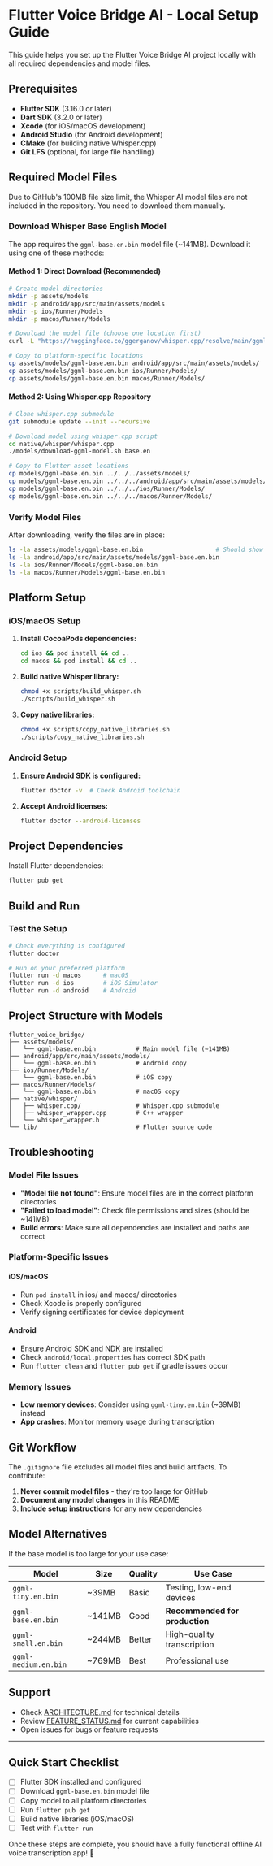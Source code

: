 # Flutter Voice Bridge AI - Local Setup Guide

This guide helps you set up the Flutter Voice Bridge AI project locally with all required dependencies and model files.

## Prerequisites

- **Flutter SDK** (3.16.0 or later)
- **Dart SDK** (3.2.0 or later)
- **Xcode** (for iOS/macOS development)
- **Android Studio** (for Android development)
- **CMake** (for building native Whisper.cpp)
- **Git LFS** (optional, for large file handling)

## Required Model Files

Due to GitHub's 100MB file size limit, the Whisper AI model files are not included in the repository. You need to download them manually.

### Download Whisper Base English Model

The app requires the `ggml-base.en.bin` model file (~141MB). Download it using one of these methods:

#### Method 1: Direct Download (Recommended)

```bash
# Create model directories
mkdir -p assets/models
mkdir -p android/app/src/main/assets/models
mkdir -p ios/Runner/Models
mkdir -p macos/Runner/Models

# Download the model file (choose one location first)
curl -L "https://huggingface.co/ggerganov/whisper.cpp/resolve/main/ggml-base.en.bin" -o assets/models/ggml-base.en.bin

# Copy to platform-specific locations
cp assets/models/ggml-base.en.bin android/app/src/main/assets/models/
cp assets/models/ggml-base.en.bin ios/Runner/Models/
cp assets/models/ggml-base.en.bin macos/Runner/Models/
```

#### Method 2: Using Whisper.cpp Repository

```bash
# Clone whisper.cpp submodule
git submodule update --init --recursive

# Download model using whisper.cpp script
cd native/whisper/whisper.cpp
./models/download-ggml-model.sh base.en

# Copy to Flutter asset locations
cp models/ggml-base.en.bin ../../../assets/models/
cp models/ggml-base.en.bin ../../../android/app/src/main/assets/models/
cp models/ggml-base.en.bin ../../../ios/Runner/Models/
cp models/ggml-base.en.bin ../../../macos/Runner/Models/
```

### Verify Model Files

After downloading, verify the files are in place:

```bash
ls -la assets/models/ggml-base.en.bin                    # Should show ~141MB
ls -la android/app/src/main/assets/models/ggml-base.en.bin
ls -la ios/Runner/Models/ggml-base.en.bin
ls -la macos/Runner/Models/ggml-base.en.bin
```

## Platform Setup

### iOS/macOS Setup

1. **Install CocoaPods dependencies:**
   ```bash
   cd ios && pod install && cd ..
   cd macos && pod install && cd ..
   ```

2. **Build native Whisper library:**
   ```bash
   chmod +x scripts/build_whisper.sh
   ./scripts/build_whisper.sh
   ```

3. **Copy native libraries:**
   ```bash
   chmod +x scripts/copy_native_libraries.sh
   ./scripts/copy_native_libraries.sh
   ```

### Android Setup

1. **Ensure Android SDK is configured:**
   ```bash
   flutter doctor -v  # Check Android toolchain
   ```

2. **Accept Android licenses:**
   ```bash
   flutter doctor --android-licenses
   ```

## Project Dependencies

Install Flutter dependencies:

```bash
flutter pub get
```

## Build and Run

### Test the Setup

```bash
# Check everything is configured
flutter doctor

# Run on your preferred platform
flutter run -d macos      # macOS
flutter run -d ios        # iOS Simulator
flutter run -d android    # Android
```

## Project Structure with Models

```
flutter_voice_bridge/
├── assets/models/
│   └── ggml-base.en.bin           # Main model file (~141MB)
├── android/app/src/main/assets/models/
│   └── ggml-base.en.bin           # Android copy
├── ios/Runner/Models/
│   └── ggml-base.en.bin           # iOS copy
├── macos/Runner/Models/
│   └── ggml-base.en.bin           # macOS copy
├── native/whisper/
│   ├── whisper.cpp/               # Whisper.cpp submodule
│   ├── whisper_wrapper.cpp        # C++ wrapper
│   └── whisper_wrapper.h
└── lib/                           # Flutter source code
```

## Troubleshooting

### Model File Issues

- **"Model file not found"**: Ensure model files are in the correct platform directories
- **"Failed to load model"**: Check file permissions and sizes (should be ~141MB)
- **Build errors**: Make sure all dependencies are installed and paths are correct

### Platform-Specific Issues

#### iOS/macOS
- Run `pod install` in ios/ and macos/ directories
- Check Xcode is properly configured
- Verify signing certificates for device deployment

#### Android
- Ensure Android SDK and NDK are installed
- Check `android/local.properties` has correct SDK path
- Run `flutter clean` and `flutter pub get` if gradle issues occur

### Memory Issues

- **Low memory devices**: Consider using `ggml-tiny.en.bin` (~39MB) instead
- **App crashes**: Monitor memory usage during transcription

## Git Workflow

The `.gitignore` file excludes all model files and build artifacts. To contribute:

1. **Never commit model files** - they're too large for GitHub
2. **Document any model changes** in this README
3. **Include setup instructions** for any new dependencies

## Model Alternatives

If the base model is too large for your use case:

| Model | Size | Quality | Use Case |
|-------|------|---------|----------|
| `ggml-tiny.en.bin` | ~39MB | Basic | Testing, low-end devices |
| `ggml-base.en.bin` | ~141MB | Good | **Recommended for production** |
| `ggml-small.en.bin` | ~244MB | Better | High-quality transcription |
| `ggml-medium.en.bin` | ~769MB | Best | Professional use |

## Support

- Check [ARCHITECTURE.md](ARCHITECTURE.md) for technical details
- Review [FEATURE_STATUS.md](FEATURE_STATUS.md) for current capabilities
- Open issues for bugs or feature requests

---

## Quick Start Checklist

- [ ] Flutter SDK installed and configured
- [ ] Download `ggml-base.en.bin` model file
- [ ] Copy model to all platform directories
- [ ] Run `flutter pub get`
- [ ] Build native libraries (iOS/macOS)
- [ ] Test with `flutter run`

Once these steps are complete, you should have a fully functional offline AI voice transcription app! 🎉 